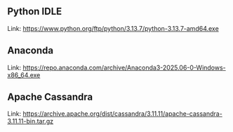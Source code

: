 ## Python IDLE
Link: https://www.python.org/ftp/python/3.13.7/python-3.13.7-amd64.exe <br>
## Anaconda
Link: https://repo.anaconda.com/archive/Anaconda3-2025.06-0-Windows-x86_64.exe
## Apache Cassandra
Link: https://archive.apache.org/dist/cassandra/3.11.11/apache-cassandra-3.11.11-bin.tar.gz
